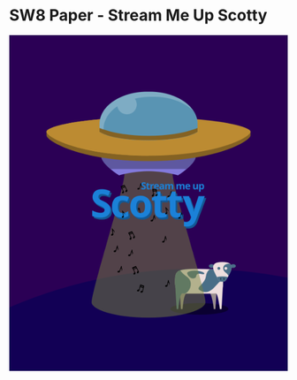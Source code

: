 # SW8 Paper - Stream Me Up Scotty
![](https://raw.githubusercontent.com/sw8f17/Logo/master/scotty.png)
